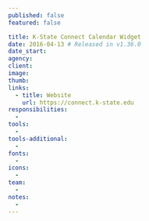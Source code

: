 ```yaml
---
published: false
featured: false

title: K-State Connect Calendar Widget
date: 2016-04-13 # Released in v1.36.0
date_start:
agency:
client:
image:
thumb:
links:
  - title: Website
    url: https://connect.k-state.edu
responsibilities:
  -
tools:
  -
tools-additional:
  -
fonts:
  -
icons:
  -
team:
  -
notes:
  -
---
```

